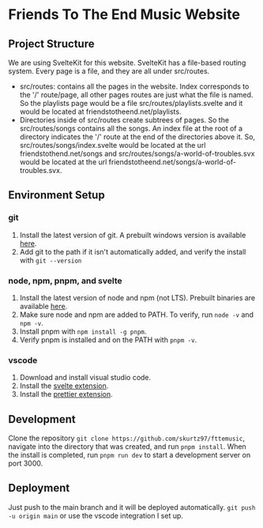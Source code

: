 # Friends To The End Music Website

## Project Structure
We are using SvelteKit for this website. SvelteKit has a file-based routing system. Every page is a file, and they are all under src/routes.

* src/routes: contains all the pages in the website. Index corresponds to the '/' route/page, all other pages routes are just what the file is named. So the playlists page would be a file src/routes/playlists.svelte and it would be located at friendstotheend.net/playlists.
* Directories inside of src/routes create subtrees of pages. So the src/routes/songs contains all the songs. An index file at the root of a directory
indicates the '/' route at the end of the directories above it. So, src/routes/songs/index.svelte would be located at the url friendstothend.net/songs
and src/routes/songs/a-world-of-troubles.svx would be located at the url friendstotheend.net/songs/a-world-of-troubles.svx.

## Environment Setup
### git
1. Install the latest version of git. A prebuilt windows version is available [here](https://git-scm.com/download/win).
2. Add git to the path if it isn't automatically added, and verify the install with `git --version`

### node, npm, pnpm, and svelte
1. Install the latest version of node and npm (not LTS).  Prebuilt binaries are available  [here](https://nodejs.org/en/download/current/). 
2. Make sure node and npm are added to PATH. To verify, run `node -v` and `npm -v`. 
3. Install pnpm with `npm install -g pnpm`.
4. Verify pnpm is installed and on the PATH with `pnpm -v`.

### vscode
1. Download and install visual studio code.
2. Install the [svelte extension](https://marketplace.visualstudio.com/items?itemName=svelte.svelte-vscode). 
3. Install the [prettier extension](https://marketplace.visualstudio.com/items?itemName=esbenp.prettier-vscode).

## Development
Clone the repository `git clone https://github.com/skurtz97/fttemusic`, navigate into the directory that was created, and run `pnpm install`. When the install is completed, run `pnpm run dev` to start a development server on port 3000.

## Deployment

Just push to the main branch and it will be deployed automatically. `git push -u origin main` or use the vscode integration I set up.
